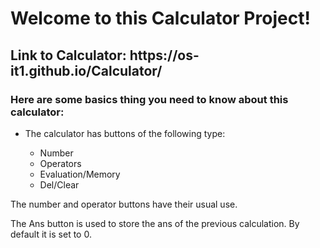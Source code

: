 <h1>Welcome to this Calculator Project!</h1>
<h2>Link to Calculator: https://os-it1.github.io/Calculator/</h2>
<h3>Here are some basics thing you need to know about this calculator:</h3>
<ul>
  <li>The calculator has buttons of the following type:</li>
  <ul>
    <li>Number</li>
    <li>Operators</li>
    <li>Evaluation/Memory</li>
    <li>Del/Clear</li>
  </ul>
</ul>
<p>The number and operator buttons have their usual use.</p>
<p>The Ans button is used to store the ans of the previous calculation. By default it is set to 0.</p>

